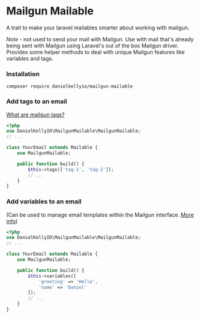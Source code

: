 # Mailgun Mailable
A trait to make your laravel mailables smarter about working with mailgun. 

*Note* - not used to send your mail with Mailgun. Use with mail that's already being sent with Mailgun using Laravel's out of the box Mailgun driver. Provides some helper methods to deal with unique Mailgun features like variables and tags.

### Installation
```
composer require danielkellyio/mailgun-mailable
``` 

### Add tags to an email
[What are mailgun tags?](https://www.mailgun.com/blog/tags-explained-gaining-useful-insights-from-email-segmentation/)
```php
<?php
use DanielKellyIO\MailgunMailable\MailgunMailable;
// ...

class YourEmail extends Mailable {
	use MailgunMailable;

	public function build() {
		$this->tags(['tag-1', 'tag-2']);
		// ...
	}
}
```

### Add variables to an email
(Can be used to manage email templates within the Mailgun interface. [More info](https://www.mailgun.com/blog/getting-started-with-our-email-templates-api/))
```php
<?php
use DanielKellyIO\MailgunMailable\MailgunMailable;
// ...

class YourEmail extends Mailable {
	use MailgunMailable;

	public function build() {
        $this->variables([
            'greeting' => 'Hello',
            'name' => 'Daniel'
        ]);
		// ...
	}
}
```
